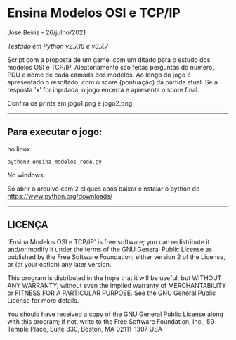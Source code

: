# Ensina Modelos OSI e TCP/IP

José Beiriz - 26/julho/2021

_Testado em Python v2.7.16 e v3.7.7_


Script com a proposta de um game, com um ditado para o estudo dos modelos OSI e TCP/IP.
Aleatoriamente são feitas perguntas do número, PDU e nome de cada camada dos modelos.
Ao longo do jogo é apresentado o resoltado, com o score (pontuação) da partida atual.
Se a resposta 'x' for inputada, o jogo encerra e apresenta o score final.

Confira os prints em jogo1.png e jogo2.png

------------------------------------------------------------------------

## Para executar o jogo:

no linux:

```
python3 ensina_modelos_rede.py
```

No windows:

Só abrir o arquivo com 2 cliques após baixar e nstalar o python de https://www.python.org/downloads/


------------------------------------------------------------------------
## LICENÇA

'Ensina Modelos OSI e TCP/IP' is free software; you can redistribute it and/or modify
it under the terms of the GNU General Public License as published by
the Free Software Foundation; either version 2 of the License, or
(at your option) any later version.

This program is distributed in the hope that it will be useful,
but WITHOUT ANY WARRANTY; without even the implied warranty of
MERCHANTABILITY or FITNESS FOR A PARTICULAR PURPOSE.  See the
GNU General Public License for more details.

You should have received a copy of the GNU General Public License
along with this program; if not, write to the Free Software
Foundation, Inc., 59 Temple Place, Suite 330, Boston, MA  02111-1307  USA